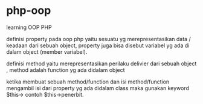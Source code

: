 # php-oop
learning OOP PHP


definisi property pada oop php yaitu sesuatu yg merepresentasikan data /  keadaan dari sebuah object, property juga bisa disebut variabel yg ada di dalam object (member variabel).

definisi method yaitu merepresentasikan perilaku delivier dari sebuah object , method adalah function yg ada didalam object


ketika membuat sebuah method/function dan isi method/function mengambil isi dari property yg ada didalam class maka gunakan keyword $this->
contoh $this->penerbit.